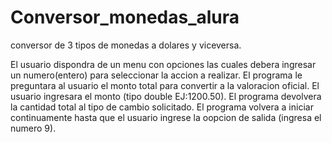 # Conversor_monedas_alura

conversor de 3 tipos de monedas a dolares y viceversa.

El usuario dispondra de un menu con opciones las cuales debera ingresar un numero(entero) para seleccionar la accion a realizar.
El programa le preguntara al usuario el monto total para convertir a la valoracion oficial.
El usuario ingresara el monto (tipo double EJ:1200.50).
El programa devolvera la cantidad total al tipo de cambio solicitado.
El programa volvera a iniciar continuamente hasta que el usuario ingrese la oopcion de salida (ingresa el numero 9).
